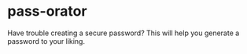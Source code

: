 # pass-orator
Have trouble creating a secure password? This will help you generate a password to your liking.
